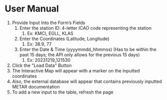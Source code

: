 # User Manual
1. Provide Input Into the Form’s Fields
    1. Enter the station ID: 4-letter ICAO code representing the station 
        1. Ex: KMCI, EGLL, KLAS
    2. Enter the Coordinates (Latitude, Longitude)
        1. Ex: 38.9, 77
    3. Enter the Date & Time (yyyymmdd_hhmmss) (Has to be within the past 15 days; the API only allows for the previous 15 days)
        1. Ex: 20231219_121530
2. Click the "Load Data" Button
3. The Interactive Map will appear with a marker on the inputted coordinates
4. Also, the external database will appear that contains previously inputted METAR documentation
5. To add a new input to the table,  refresh the page
